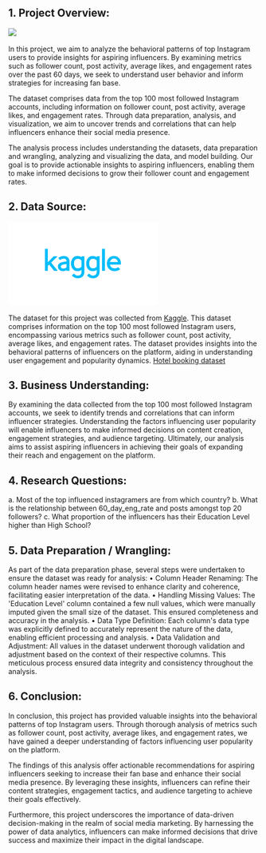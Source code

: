 ## 1.	Project Overview:

 ![](https://upload.wikimedia.org/wikipedia/commons/e/e7/Instagram_logo_2016.svg)
 
In this project, we aim to analyze the behavioral patterns of top Instagram users to provide insights for aspiring influencers. By examining metrics such as follower count, post activity, average likes, and engagement rates over the past 60 days, we seek to understand user behavior and inform strategies for increasing fan base.

The dataset comprises data from the top 100 most followed Instagram accounts, including information on follower count, post activity, average likes, and engagement rates. Through data preparation, analysis, and visualization, we aim to uncover trends and correlations that can help influencers enhance their social media presence.

The analysis process includes understanding the datasets, data preparation and wrangling, analyzing and visualizing the data, and model building. Our goal is to provide actionable insights to aspiring influencers, enabling them to make informed decisions to grow their follower count and engagement rates.

## 2. Data Source:

![](https://github.com/sarayusoma2812/Instagram-Followers/blob/main/image.png) 

The dataset for this project was collected from [Kaggle](https://www.kaggle.com/). This dataset comprises information on the top 100 most followed Instagram users, encompassing various metrics such as follower count, post activity, average likes, and engagement rates. The dataset provides insights into the behavioral patterns of influencers on the platform, aiding in understanding user engagement and popularity dynamics. [Hotel booking dataset](https://github.com/sarayusoma2812/Instagram-Followers/blob/main/Dataset.xlsx)


 ## 3.	Business Understanding:

By examining the data collected from the top 100 most followed Instagram accounts, we seek to identify trends and correlations that can inform influencer strategies. Understanding the factors influencing user popularity will enable influencers to make informed decisions on content creation, engagement strategies, and audience targeting. Ultimately, our analysis aims to assist aspiring influencers in achieving their goals of expanding their reach and engagement on the platform.

## 4. Research Questions:

  a.	Most of the top influenced instagramers are from which country?
  b.	What is the relationship between 60_day_eng_rate and posts amongst top 20 followers?
  c.	What proportion of the influencers has their Education Level higher than High School?  

## 5. Data Preparation / Wrangling:

As part of the data preparation phase, several steps were undertaken to ensure the dataset was ready for analysis:
• Column Header Renaming: The column header names were revised to enhance clarity and coherence, facilitating easier interpretation of the data.
• Handling Missing Values: The 'Education Level' column contained a few null values, which were manually imputed given the small size of the dataset. This ensured completeness and accuracy in the analysis.
• Data Type Definition: Each column's data type was explicitly defined to accurately represent the nature of the data, enabling efficient processing and analysis.
• Data Validation and Adjustment: All values in the dataset underwent thorough validation and adjustment based on the context of their respective columns. This meticulous process ensured data integrity and consistency throughout the analysis.

## 6. Conclusion:

In conclusion, this project has provided valuable insights into the behavioral patterns of top Instagram users. Through thorough analysis of metrics such as follower count, post activity, average likes, and engagement rates, we have gained a deeper understanding of factors influencing user popularity on the platform.

The findings of this analysis offer actionable recommendations for aspiring influencers seeking to increase their fan base and enhance their social media presence. By leveraging these insights, influencers can refine their content strategies, engagement tactics, and audience targeting to achieve their goals effectively.

Furthermore, this project underscores the importance of data-driven decision-making in the realm of social media marketing. By harnessing the power of data analytics, influencers can make informed decisions that drive success and maximize their impact in the digital landscape.
